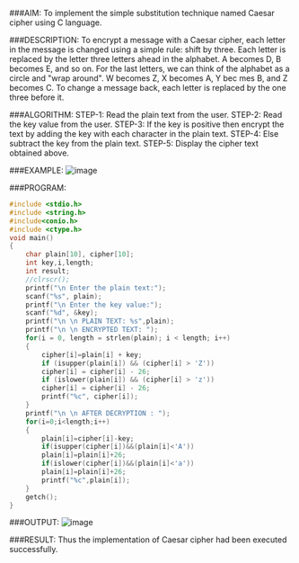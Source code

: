 ###AIM:
To implement the simple substitution technique named Caesar cipher using C language.

###DESCRIPTION:
  To encrypt a message with a Caesar cipher, each letter in the message is changed using a simple rule: shift by three. Each letter is replaced by the letter three letters ahead in the alphabet. A becomes D, B becomes E, and so on. For the last letters, we can think of the alphabet as a circle and "wrap around". W becomes Z, X becomes A, Y bec mes B, and Z
becomes C. To change a message back, each letter is replaced by the one three before it.

###ALGORITHM:
STEP-1: Read the plain text from the user.
STEP-2: Read the key value from the user.
STEP-3: If the key is positive then encrypt the text by adding the key with each character in the plain text.
STEP-4: Else subtract the key from the plain text.
STEP-5: Display the cipher text obtained above.

###EXAMPLE:
![image](https://github.com/kannan0071/lab-exercises/assets/119641638/92cd1858-e34c-47ed-bab7-52d3e24e7e23)

###PROGRAM:
```c
#include <stdio.h>
#include <string.h>
#include<conio.h>
#include <ctype.h>
void main()
{
    char plain[10], cipher[10];
    int key,i,length;
    int result;
    //clrscr();
    printf("\n Enter the plain text:");
    scanf("%s", plain);
    printf("\n Enter the key value:");
    scanf("%d", &key);
    printf("\n \n PLAIN TEXT: %s",plain);
    printf("\n \n ENCRYPTED TEXT: ");
    for(i = 0, length = strlen(plain); i < length; i++)
    {
        cipher[i]=plain[i] + key;
        if (isupper(plain[i]) && (cipher[i] > 'Z'))
        cipher[i] = cipher[i] - 26;
        if (islower(plain[i]) && (cipher[i] > 'z'))
        cipher[i] = cipher[i] - 26;
        printf("%c", cipher[i]);
    }
    printf("\n \n AFTER DECRYPTION : ");
    for(i=0;i<length;i++)
    {
        plain[i]=cipher[i]-key;
        if(isupper(cipher[i])&&(plain[i]<'A'))
        plain[i]=plain[i]+26;
        if(islower(cipher[i])&&(plain[i]<'a'))
        plain[i]=plain[i]+26;
        printf("%c",plain[i]);
    }
    getch();
}
```
###OUTPUT:
![image](https://github.com/kannan0071/lab-exercises/assets/119641638/993f4e18-cddd-4695-ae9a-98b30f2f2092)

###RESULT:
Thus the implementation of Caesar cipher had been executed successfully.

